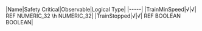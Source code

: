 ﻿

|Name|Safety Critical|Observable|Logical Type|
|-----|
|TrainMinSpeed|√|√| REF NUMERIC_32 \h NUMERIC_32|
|TrainStopped|√|√| REF BOOLEAN BOOLEAN|

